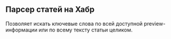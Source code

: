 ## Парсер статей на Хабр
Позволяет искать ключевые слова по всей доступной preview-информации или по всему тексту статьи целиком.
